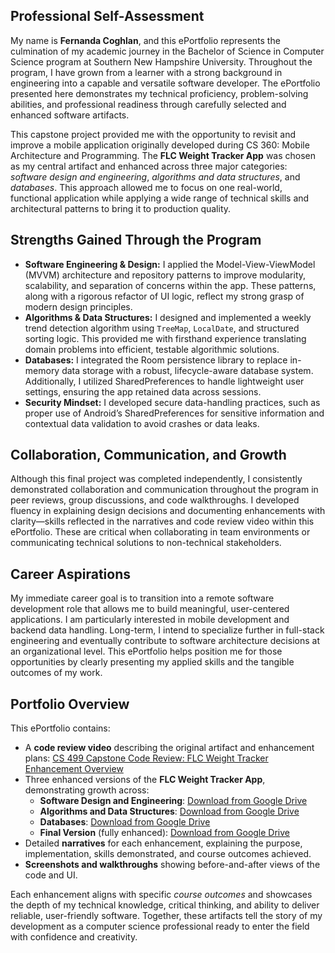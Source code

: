 <section id="self-assessment">
  <h1>Professional Self-Assessment</h1>

  <p>My name is <strong>Fernanda Coghlan</strong>, and this ePortfolio represents the culmination of my academic journey in the Bachelor of Science in Computer Science program at Southern New Hampshire University. Throughout the program, I have grown from a learner with a strong background in engineering into a capable and versatile software developer. The ePortfolio presented here demonstrates my technical proficiency, problem-solving abilities, and professional readiness through carefully selected and enhanced software artifacts.</p>

  <p>This capstone project provided me with the opportunity to revisit and improve a mobile application originally developed during CS 360: Mobile Architecture and Programming. The <strong>FLC Weight Tracker App</strong> was chosen as my central artifact and enhanced across three major categories: <em>software design and engineering</em>, <em>algorithms and data structures</em>, and <em>databases</em>. This approach allowed me to focus on one real-world, functional application while applying a wide range of technical skills and architectural patterns to bring it to production quality.</p>

  <h2>Strengths Gained Through the Program</h2>
  <ul>
    <li><strong>Software Engineering & Design:</strong> I applied the Model-View-ViewModel (MVVM) architecture and repository patterns to improve modularity, scalability, and separation of concerns within the app. These patterns, along with a rigorous refactor of UI logic, reflect my strong grasp of modern design principles.</li>
    <li><strong>Algorithms & Data Structures:</strong> I designed and implemented a weekly trend detection algorithm using <code>TreeMap</code>, <code>LocalDate</code>, and structured sorting logic. This provided me with firsthand experience translating domain problems into efficient, testable algorithmic solutions.</li>
    <li><strong>Databases:</strong> I integrated the Room persistence library to replace in-memory data storage with a robust, lifecycle-aware database system. Additionally, I utilized SharedPreferences to handle lightweight user settings, ensuring the app retained data across sessions.</li>
    <li><strong>Security Mindset:</strong> I developed secure data-handling practices, such as proper use of Android’s SharedPreferences for sensitive information and contextual data validation to avoid crashes or data leaks.</li>
  </ul>

  <h2>Collaboration, Communication, and Growth</h2>
  <p>Although this final project was completed independently, I consistently demonstrated collaboration and communication throughout the program in peer reviews, group discussions, and code walkthroughs. I developed fluency in explaining design decisions and documenting enhancements with clarity—skills reflected in the narratives and code review video within this ePortfolio. These are critical when collaborating in team environments or communicating technical solutions to non-technical stakeholders.</p>

  <h2>Career Aspirations</h2>
  <p>My immediate career goal is to transition into a remote software development role that allows me to build meaningful, user-centered applications. I am particularly interested in mobile development and backend data handling. Long-term, I intend to specialize further in full-stack engineering and eventually contribute to software architecture decisions at an organizational level. This ePortfolio helps position me for those opportunities by clearly presenting my applied skills and the tangible outcomes of my work.</p>

<h2>Portfolio Overview</h2>
<p>This ePortfolio contains:</p>
<ul>
  <li>
    A <strong>code review video</strong> describing the original artifact and enhancement plans: 
    <a href="https://www.youtube.com/watch?v=qd9zIlDoPJo" target="_blank">CS 499 Capstone Code Review: FLC Weight Tracker Enhancement Overview</a>
  </li>
  <li>Three enhanced versions of the <strong>FLC Weight Tracker App</strong>, demonstrating growth across:
    <ul>
  <li>
    <strong>Software Design and Engineering</strong>: 
    <a href="[https://drive.google.com/your-shared-link1" target=](https://drive.google.com/file/d/1zaSNtRdl-s43xBWz4__1I7r5ToI5jUja/view?usp=sharing)" target=_blank">Download from Google Drive</a>
  </li>
  <li>
    <strong>Algorithms and Data Structures</strong>: 
    <a href="[https://drive.google.com/your-shared-link2](https://drive.google.com/file/d/1hH4I4JiBqclSYB4Zc9Hd5lh8V8_KH9mv/view?usp=sharing)" target="_blank">Download from Google Drive</a>
  </li>
  <li>
    <strong>Databases</strong>: 
    <a href="[https://drive.google.com/your-shared-link3](https://drive.google.com/file/d/1LTYa49SaSjqb7jfMdzDdADcY5GrTYcgn/view?usp=sharing)" target="_blank">Download from Google Drive</a>
  </li>
  <li>
    <strong>Final Version</strong> (fully enhanced): 
    <a href="[https://drive.google.com/your-shared-link4](https://drive.google.com/file/d/13EhIfWzuy95sW_yZjMIotzky3qffnDPA/view?usp=sharing)" target="_blank">Download from Google Drive</a>
  </li>
</ul>

  <li>Detailed <strong>narratives</strong> for each enhancement, explaining the purpose, implementation, skills demonstrated, and course outcomes achieved.</li>
  <li><strong>Screenshots and walkthroughs</strong> showing before-and-after views of the code and UI.</li>
</ul>


  <p>Each enhancement aligns with specific <em>course outcomes</em> and showcases the depth of my technical knowledge, critical thinking, and ability to deliver reliable, user-friendly software. Together, these artifacts tell the story of my development as a computer science professional ready to enter the field with confidence and creativity.</p>
</section>
